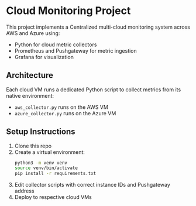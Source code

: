 # Cloud Monitoring Project

This project implements a Centralized multi-cloud monitoring system across AWS and Azure using:
- Python for cloud metric collectors
- Prometheus and Pushgateway for metric ingestion
- Grafana for visualization

## Architecture

Each cloud VM runs a dedicated Python script to collect metrics from its native environment:
- `aws_collector.py` runs on the AWS VM
- `azure_collector.py` runs on the Azure VM

## Setup Instructions

1. Clone this repo
2. Create a virtual environment:
    ```bash
    python3 -m venv venv
    source venv/bin/activate
    pip install -r requirements.txt
    ```
3. Edit collector scripts with correct instance IDs and Pushgateway address
4. Deploy to respective cloud VMs

